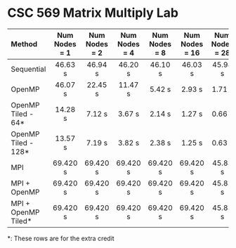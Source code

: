# CSC 569 Matrix Multiply Lab

| Method             | Num Nodes = 1| Num Nodes = 2| Num Nodes = 4| Num Nodes = 8 | Num Nodes = 16| Num Nodes = 28|
| :----------------  | :----------: | :----------: | :----------: | :-----------: | :-----------: | :-----------: |
| Sequential         | 46.63 s      | 46.94 s      | 46.20 s      | 46.10 s       | 46.03 s       | 45.98 s       |
| OpenMP             | 46.07 s      | 22.45 s      | 11.47 s      | 5.42 s        | 2.93 s        | 1.71 s        |
| OpenMP Tiled - 64* | 14.28 s      | 7.12 s       | 3.67 s       | 2.14 s        | 1.27 s        | 0.66 s        |
| OpenMP Tiled - 128*| 13.57 s      | 7.19 s       | 3.82 s       | 2.38 s        | 1.25 s        | 0.63 s        |
| MPI                | 69.420 s     | 69.420 s     | 69.420 s     | 69.420 s      | 69.420 s      | 45.83 s       |
| MPI + OpenMP       | 69.420 s     | 69.420 s     | 69.420 s     | 69.420 s      | 69.420 s      | 45.83 s       |
| MPI + OpenMP Tiled*| 69.420 s     | 69.420 s     | 69.420 s     | 69.420 s      | 69.420 s      | 45.83 s       |

*: These rows are for the extra credit
